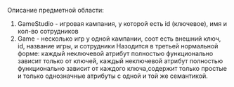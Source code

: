 Описание предметной области:
1. GameStudio - игровая кампания, у которой есть id (ключевое), имя и кол-во сотрудников
2. Game - несколько игр у одной кампании, соот есть внешний ключ, id, название игры, и сотрудники
Назодится в третьей нормальной форме: каждый неключевой атрибут полностью функционально зависит только от ключей, 
каждый неключевой атрибут полностью функционально зависит от каждого ключа,содержит только простые и только однозначные атрибуты
с одной и той же семантикой.
